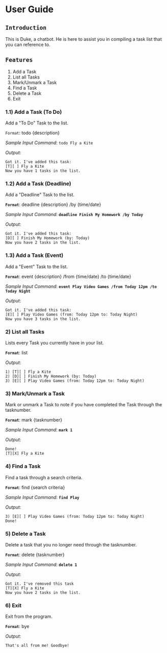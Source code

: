 # User Guide

## `Introduction`

This is Duke, a chatbot. He is here to assist you in compiling a task list that you can reference to.

## `Features` 

1) Add a Task  
2) List all Tasks  
3) Mark/Unmark a Task  
4) Find a Task  
5) Delete a Task  
6) Exit  

### 1.1) Add a Task (To Do)

Add a "To Do" Task to the list. 

`Format`: todo {description} 

*Sample Input Command*: `todo Fly a Kite`

*Output*:
```
Got it. I've added this task:
[T][ ] Fly a Kite
Now you have 1 tasks in the list.
```

### 1.2) Add a Task (Deadline)

Add a "Deadline" Task to the list.

**`Format`**: deadline {description} /by {time/date}

*Sample Input Command*: **`deadline Finish My Homework /by Today`**

*Output*:
```
Got it. I've added this task:
[D][ ] Finish My Homework (by: Today)
Now you have 2 tasks in the list.
```

### 1.3) Add a Task (Event)

Add a "Event" Task to the list.

**`Format`**: event {description} /from {time/date} /to {time/date}

*Sample Input Command*: **`event Play Video Games /from Today 12pm /to Today Night`**

*Output*:
```
Got it. I've added this task:
[E][ ] Play Video Games (from: Today 12pm to: Today Night)
Now you have 3 tasks in the list.
```

### 2) List all Tasks

Lists every Task you currently have in your list.

**`Format`**: list

*Output*:
```
1) [T][ ] Fly a Kite
2) [D][ ] Finish My Homework (by: Today)
3) [E][ ] Play Video Games (from: Today 12pm to: Today Night)
```

### 3) Mark/Unmark a Task

Mark or unmark a Task to note if you have completed the Task through the tasknumber.

**`Format`**: mark {tasknumber}

*Sample Input Command*: **`mark 1`**

*Output*:
```
Done!
[T][X] Fly a Kite
```

### 4) Find a Task

Find a task through a search criteria.

**`Format`**: find {search criteria}

*Sample Input Command*: **`find Play`**

*Output*:
```
3) [E][ ] Play Video Games (from: Today 12pm to: Today Night)
Done!
```

### 5) Delete a Task

Delete a task that you no longer need through the tasknumber.

**`Format`**: delete {tasknumber}

*Sample Input Command*: **`delete 1`**

*Output*:
```
Got it. I've removed this task
[T][X] Fly a Kite
Now you have 2 tasks in the list.
```

### 6) Exit

Exit from the program.

**`Format`**: bye

*Output*:
```
That's all from me! Goodbye!
```
